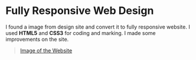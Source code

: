 # Fully Responsive Web Design

I found a image from design site and convert it to fully responsive website. I used **HTML5** and **CSS3** for coding and marking.  I made some improvements on the site.


>  [Image of the Website](https://i.imgur.com/s1SPp2o.png)